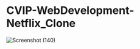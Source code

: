 # CVIP-WebDevelopment-Netflix_Clone
![Screenshot (140)](https://github.com/Chaitanyateja00/CVIP-WebDevelopment-Netflix_Clone/assets/147046680/2b9260e8-c46c-4b2e-8e4a-c90b7e50062c)

